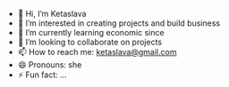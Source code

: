 - 👋 Hi, I’m Ketaslava
- 👀 I’m interested in creating projects and build business
- 🌱 I’m currently learning economic since
- 💞️ I’m looking to collaborate on projects
- 📫 How to reach me: ketaslava@gmail.com
- 😄 Pronouns: she
- ⚡ Fun fact: ...
